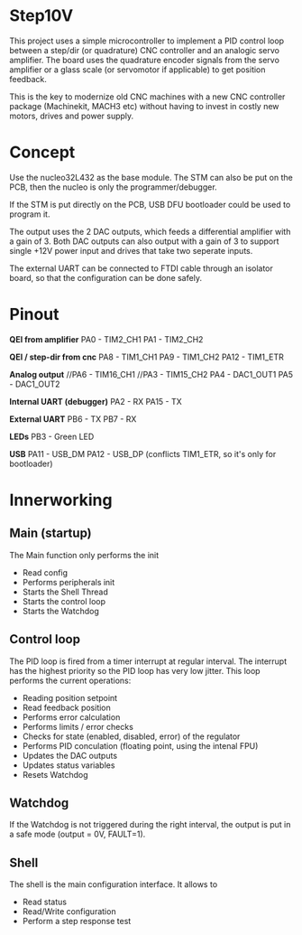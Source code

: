# Step10V
This project uses a simple microcontroller to implement a PID control loop between a step/dir (or quadrature) CNC controller and an analogic servo amplifier.
The board uses the quadrature encoder signals from the servo amplifier or a glass scale (or servomotor if applicable) to get position feedback.

This is the key to modernize old CNC machines with a new CNC controller package (Machinekit, MACH3 etc) without having to invest in costly new motors, drives and power supply.

# Concept
Use the nucleo32L432 as the base module.
The STM can also be put on the PCB, then the nucleo is only the programmer/debugger.

If the STM is put directly on the PCB, USB DFU bootloader could be used to program it.

The output uses the 2 DAC outputs, which feeds a differential amplifier with a gain of 3.
Both DAC outputs can also output with a gain of 3 to support single +12V power input and drives that take two seperate inputs.

The external UART can be connected to FTDI cable through an isolator board, so that the configuration can be done safely.


# Pinout

**QEI from amplifier**
PA0 - TIM2_CH1
PA1 - TIM2_CH2

**QEI / step-dir from cnc**
PA8 - TIM1_CH1
PA9 - TIM1_CH2
PA12 - TIM1_ETR

**Analog output**
//PA6 - TIM16_CH1
//PA3 - TIM15_CH2
PA4 - DAC1_OUT1
PA5 - DAC1_OUT2


**Internal UART (debugger)**
PA2 - RX
PA15 - TX

**External UART**
PB6 - TX
PB7 - RX

**LEDs**
PB3 - Green LED

**USB**
PA11 - USB_DM
PA12 - USB_DP (conflicts TIM1_ETR, so it's only for bootloader)

# Innerworking
## Main (startup)
The Main function only performs the init
* Read config
* Performs peripherals init
* Starts the Shell Thread
* Starts the control loop
* Starts the Watchdog

## Control loop
The PID loop is fired from a timer interrupt at regular interval. The interrupt has the highest priority so the PID loop has very low jitter.
This loop performs the current operations:
* Reading position setpoint
* Read feedback position
* Performs error calculation
* Performs limits / error checks
* Checks for state (enabled, disabled, error) of the regulator
* Performs PID conculation (floating point, using the intenal FPU)
* Updates the DAC outputs
* Updates status variables
* Resets Watchdog

## Watchdog
If the Watchdog is not triggered during the right interval, the output is put in a safe mode (output = 0V, FAULT=1).

## Shell
The shell is the main configuration interface. It allows to
* Read status
* Read/Write configuration
* Perform a step response test
